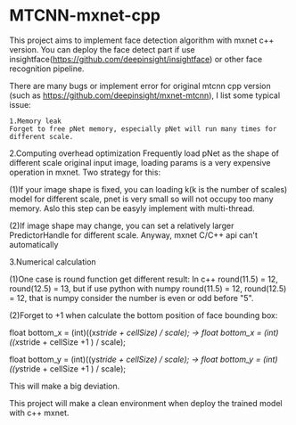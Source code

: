 # MTCNN-mxnet-cpp

This project aims to implement face detection algorithm with mxnet c++ version. You can deploy the face detect part if use insightface(https://github.com/deepinsight/insightface) or other face recognition pipeline.

There are many bugs or implement error for original mtcnn cpp version (such as https://github.com/deepinsight/mxnet-mtcnn), I list some typical issue:

    1.Memory leak
    Forget to free pNet memory, especially pNet will run many times for different scale.

2.Computing overhead optimization
  Frequently load pNet as the shape of different scale original input image, loading params is a very expensive operation in mxnet. Two     strategy for this:  

  (1)If your image shape is fixed, you can loading k(k is the number of scales) model for different scale, pnet is very small so will not   occupy too many memory. Aslo this step can be easyly implement with multi-thread.

  (2)If image shape may change, you can set a relatively larger PredictorHandle for different scale.
Anyway, mxnet C/C++ api can't automatically 

3.Numerical calculation

  (1)One case is round function get different result:
  In c++ round(11.5) = 12, round(12.5) = 13, but if use python with numpy round(11.5) = 12, round(12.5) = 12, that is numpy consider the     number is even or odd before "5".

  (2)Forget to +1 when calculate the bottom position of face bounding box:

  float bottom_x = (int)((x*stride + cellSize) / scale);  -> float bottom_x = (int)((x*stride + cellSize +1 ) / scale); 
  
  float bottom_y = (int)((y*stride + cellSize) / scale);  -> float bottom_y = (int)((y*stride + cellSize +1 ) / scale);

This will make a big deviation.

This project will make a clean environment when deploy the trained model with c++ mxnet.
